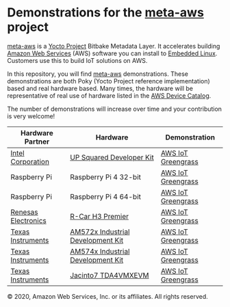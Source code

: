 # Demonstrations for the **[meta-aws](https://github.com/aws/meta-aws)** project

[meta-aws](https://github.com/aws/meta-aws) is a [Yocto Project](https://www.yoctoproject.org/) Bitbake Metadata Layer. It accelerates building [Amazon Web Services](https://aws.amazon.com) (AWS) software you can install to [Embedded Linux](https://elinux.org/Main_Page). Customers use this to build IoT solutions on AWS.

In this repository, you will find [meta-aws](https://github.com/aws/meta-aws) demonstrations.  These demonstrations are both Poky (Yocto Project reference implementation) based and real hardware based.  Many times, the hardware will be representative of real use of hardware listed in the [AWS Device Catalog](https://devices.amazonaws.com).

The number of demonstrations will increase over time and your contribution is very welcome!


| Hardware Partner | Hardware | Demonstration |
|---|---|---|
|[Intel Corporation](https://www.intel.com/)|[UP Squared Developer Kit](https://up-board.org/upsquared/development-kits/)|[AWS IoT Greengrass](up_squared/greengrass/README.md)|
|Raspberry Pi|Raspberry Pi 4 32-bit|[AWS IoT Greengrass](raspberry_pi4/aws_iot_greengrass/README.md)|
|Raspberry Pi|Raspberry Pi 4 64-bit|[AWS IoT Greengrass](raspberry_pi4/aws_iot_greengrass_64/README.md)|
|[Renesas Electronics](https://www.renesas.com)|[R-Car H3 Premier](https://www.renesas.com/br/en/solutions/automotive/adas/solution-kits/r-car-starter-kit.html)|[AWS IoT Greengrass](renesas-rcar-h3/aws_iot_greengrass/README.md)|
|[Texas Instruments](https://www.ti.com/)|[AM572x Industrial Development Kit](http://www.ti.com/tool/TMDSIDK572)|[AWS IoT Greengrass](am572x_idk/aws_iot_greengrass/README.md)|
|[Texas Instruments](https://www.ti.com/)|[AM574x Industrial Development Kit](http://www.ti.com/tool/TMDSIDK574)|[AWS IoT Greengrass](am574x_idk/aws_iot_greengrass/README.md)|
|[Texas Instruments](https://www.ti.com/)|[Jacinto7 TDA4VMXEVM](http://www.ti.com/tool/TDA4VMXEVM)|[AWS IoT Greengrass](TDA4VMXEVM/aws_iot_greengrass/README.md)|

© 2020, Amazon Web Services, Inc. or its affiliates. All rights reserved.
